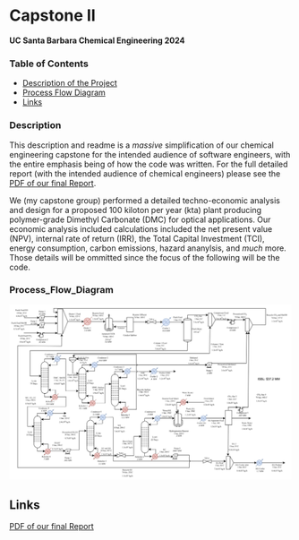 # Capstone II
**UC Santa Barbara Chemical Engineering 2024**

### Table of Contents 

 * [Description of the Project](#Description)
 * [Process Flow Diagram](#Process_Flow_Diagram)
 * [Links](#Links)


### Description
This description and readme is a _massive_ simplification of our chemical engineering capstone for the intended audience of software engineers, with the entire emphasis being of how the code was written. For the full detailed report (with the intended audience of chemical engineers) please see the [PDF of our final Report](https://github.com/wesleyZero/capstone_II/blob/main/readme/pdf/capstone2_DMC.pdf).

We (my capstone group) performed a detailed techno-economic analysis and design for a proposed 100 kiloton per year (kta) plant producing polymer-grade Dimethyl Carbonate (DMC) for optical applications. Our economic analysis included calculations included the net present value (NPV), internal rate of return (IRR), the Total Capital Investment
(TCI), energy consumption, carbon emissions, hazard ananylsis, and _much_ more. Those details will be ommitted since the focus of the following will be the code. 



### Process_Flow_Diagram 

![Process Flow Diagram](https://github.com/wesleyZero/capstone_II/blob/main/readme/img/process_flow_diagram.jpeg)

## Links
[PDF of our final Report](https://github.com/wesleyZero/capstone_II/blob/main/readme/pdf/capstone2_DMC.pdf)

